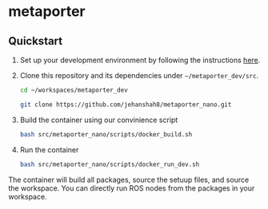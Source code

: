 # metaporter

## Quickstart

1. Set up your development environment by following the instructions [here](https://github.com/NVIDIA-ISAAC-ROS/isaac_ros_common/blob/main/docs/dev-env-setup.md).  

2. Clone this repository and its dependencies under `~/metaporter_dev/src`.

    ```bash
    cd ~/workspaces/metaporter_dev
    ```

    ```bash
    git clone https://github.com/jehanshah8/metaporter_nano.git
    ```
3. Build the container using our convinience script
    ```bash
    bash src/metaporter_nano/scripts/docker_build.sh
    ```
4. Run the container 
    ```bash
    bash src/metaporter_nano/scripts/docker_run_dev.sh
    ```
The container will build all packages, source the setuup files, and source the workspace. You can directly run ROS nodes from the packages in your workspace. 

